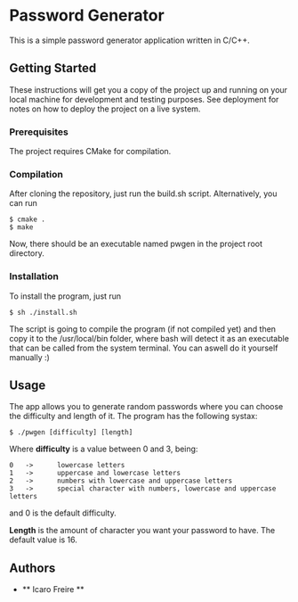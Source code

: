 # Password Generator

This is a simple password generator application written in C/C++.

## Getting Started

These instructions will get you a copy of the project up and running on your local machine for development and testing purposes. See deployment for notes on how to deploy the project on a live system.

### Prerequisites

The project requires CMake for compilation.

### Compilation

After cloning the repository, just run the build.sh script. Alternatively, you can run

```
$ cmake .
$ make
```

Now, there should be an executable named pwgen in the project root directory.

### Installation

To install the program, just run

```
$ sh ./install.sh
```

The script is going to compile the program (if not compiled yet) and then copy it to the /usr/local/bin folder, where bash will detect it as an executable that can be called from the system terminal. You can aswell do it yourself manually :)

## Usage

The app allows you to generate random passwords where you can choose the difficulty and length of it. The program has the following systax:

```
$ ./pwgen [difficulty] [length]
```

Where <strong>difficulty</strong> is a value between 0 and 3, being:

```
0	->		lowercase letters
1	->		uppercase and lowercase letters
2	->		numbers with lowercase and uppercase letters
3	->		special character with numbers, lowercase and uppercase letters
```

and 0 is the default difficulty.

<strong>Length</strong> is the amount of character you want your password to have. The default value is 16.

## Authors

* ** Icaro Freire **
